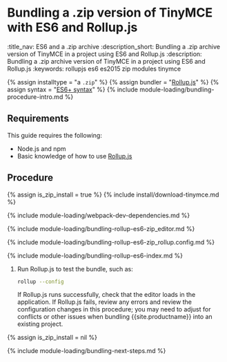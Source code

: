 # Bundling a .zip version of TinyMCE with ES6 and Rollup.js
:title_nav: ES6 and a .zip archive
:description_short: Bundling a .zip archive version of TinyMCE in a project using ES6 and Rollup.js
:description: Bundling a .zip archive version of TinyMCE in a project using ES6 and Rollup.js
:keywords: rollupjs es6 es2015 zip modules tinymce

{% assign installtype = "a `.zip`" %}
{% assign bundler = "[Rollup.js](https://www.rollupjs.org/)" %}
{% assign syntax = "[ES6+ syntax](https://developer.mozilla.org/en-US/docs/Web/JavaScript/Guide/Modules)" %}
{% include module-loading/bundling-procedure-intro.md %}

## Requirements

This guide requires the following:

- Node.js and npm
- Basic knowledge of how to use [Rollup.js](https://www.rollupjs.org/)

## Procedure

{% assign is_zip_install = true %}
{% include install/download-tinymce.md %}

{% include module-loading/webpack-dev-dependencies.md %}

{% include module-loading/bundling-rollup-es6-zip_editor.md %}

{% include module-loading/bundling-rollup-es6-zip_rollup.config.md %}

{% include module-loading/bundling-rollup-es6-index.md %}

1. Run Rollup.js to test the bundle, such as:

    ```sh
    rollup --config
    ```

    If Rollup.js runs successfully, check that the editor loads in the application.
    If Rollup.js fails, review any errors and review the configuration changes in this procedure; you may need to adjust for conflicts or other issues when bundling {{site.productname}} into an existing project.

{% assign is_zip_install = nil %}

{% include module-loading/bundling-next-steps.md %}